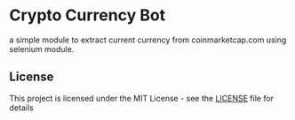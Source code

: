 # Crypto Currency Bot

a simple module to extract current currency from coinmarketcap.com using selenium module.

## License

This project is licensed under the MIT License - see the [LICENSE](LICENSE) file for details
